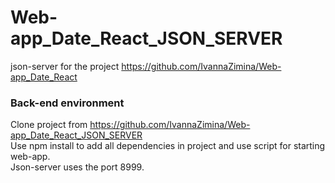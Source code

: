 # Web-app_Date_React_JSON_SERVER
json-server for the project https://github.com/IvannaZimina/Web-app_Date_React

### Back-end environment
Clone project from https://github.com/IvannaZimina/Web-app_Date_React_JSON_SERVER <br/>
Use npm install to add all dependencies in project and use script for starting web-app.<br/>
Json-server uses the port 8999.<br/>
